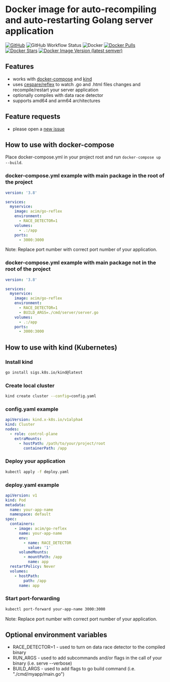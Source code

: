 # Docker image for auto-recompiling and auto-restarting Golang server application

[![GitHub](https://img.shields.io/github/license/acim/go-reflex)](LICENSE)
![GitHub Workflow Status](https://img.shields.io/github/workflow/status/acim/go-reflex/Docker)
![Docker](https://github.com/acim/go-reflex/workflows/Docker/badge.svg)
[![Docker Pulls](https://img.shields.io/docker/pulls/acim/go-reflex?logo=docker&label=pulls)](https://hub.docker.com/r/acim/go-reflex)
[![Docker Stars](https://img.shields.io/docker/stars/acim/go-reflex?logo=docker&label=stars)](https://hub.docker.com/r/acim/go-reflex)
[![Docker Image Version (latest semver)](https://img.shields.io/docker/v/acim/go-reflex?logo=docker&label=semver)](https://hub.docker.com/r/acim/go-reflex/tags?page=1&ordering=last_updated)

## Features

- works with [docker-compose](https://github.com/docker/compose) and [kind](https://github.com/kubernetes-sigs/kind)
- uses [cespare/reflex](https://github.com/cespare/reflex) to watch .go and .html files changes and recompile/restart your server application
- optionally compiles with data race detector
- supports amd64 and arm64 architectures

## Feature requests

- please open a [new issue](https://github.com/acim/go-reflex/issues/new)

## How to use with docker-compose

Place docker-compose.yml in your project root and run `docker-compose up --build`.

### docker-compose.yml example with main package in the root of the project

```yaml
version: '3.8'

services:
  myservice:
    image: acim/go-reflex
    environment:
      - RACE_DETECTOR=1
    volumes:
      - .:/app
    ports:
      - 3000:3000
```

Note: Replace port number with correct port number of your application.

### docker-compose.yml example with main package not in the root of the project

```yaml
version: '3.8'

services:
  myservice:
    image: acim/go-reflex
    environment:
      - RACE_DETECTOR=1
      - BUILD_ARGS=./cmd/server/server.go
    volumes:
      - .:/app
    ports:
      - 3000:3000
```

## How to use with kind (Kubernetes)

### Install kind

```sh
go install sigs.k8s.io/kind@latest
```

### Create local cluster

```sh
kind create cluster --config=config.yaml
```

### config.yaml example

```yaml
apiVersion: kind.x-k8s.io/v1alpha4
kind: Cluster
nodes:
  - role: control-plane
    extraMounts:
      - hostPath: /path/to/your/project/root
        containerPath: /app
```

### Deploy your application

```sh
kubectl apply -f deploy.yaml
```

### deploy.yaml example

```yaml
apiVersion: v1
kind: Pod
metadata:
  name: your-app-name
  namespace: default
spec:
  containers:
    - image: acim/go-reflex
      name: your-app-name
      env:
        - name: RACE_DETECTOR
          value: '1'
      volumeMounts:
        - mountPath: /app
          name: app
  restartPolicy: Never
  volumes:
    - hostPath:
        path: /app
      name: app
```

### Start port-forwarding

```sh
kubectl port-forward your-app-name 3000:3000
```

Note: Replace port number with correct port number of your application.

## Optional environment variables

- RACE_DETECTOR=1 - used to turn on data race detector to the compiled binary
- RUN_ARGS - used to add subcommands and/or flags in the call of your binary (i.e. serve --verbose)
- BUILD_ARGS - used to add flags to go build command (i.e. "./cmd/myapp/main.go")
